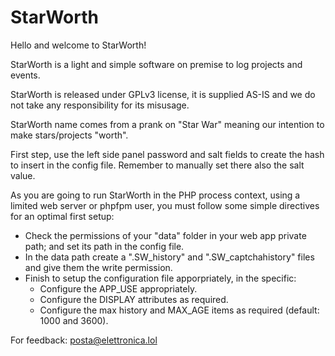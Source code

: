 # StarWorth

Hello and welcome to StarWorth!   
	   
StarWorth is a light and simple software on premise to log projects and events.  
	   
StarWorth is released under GPLv3 license, it is supplied AS-IS and we do not take any responsibility for its misusage.   
	   
StarWorth name comes from a prank on "Star War" meaning our intention to make stars/projects "worth".    
     
First step, use the left side panel password and salt fields to create the hash to insert in the config file. Remember to manually set there also the salt value.   
	   
As you are going to run StarWorth in the PHP process context, using a limited web server or phpfpm user, you must follow some simple directives for an optimal first setup:   
- Check the permissions of your "data" folder in your web app private path; and set its path in the config file.  
- In the data path create a ".SW_history" and ".SW_captchahistory" files and give them the write permission.   
- Finish to setup the configuration file apporpriately, in the specific:  
     <ul>
       <li>Configure the APP_USE appropriately.</li>
       <li>Configure the DISPLAY attributes as required.</li>
       <li>Configure the max history and MAX_AGE items as required (default: 1000 and 3600).</li>	      
     </ul>
     	   
For feedback: posta@elettronica.lol
